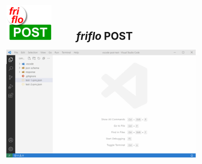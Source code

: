 # ![logo](https://raw.githubusercontent.com/friflo/vscode-friflo-post/master/docs/images/friflo-POST-120x92.png)          **_friflo_ __POST__**


![](https://raw.githubusercontent.com/friflo/vscode-friflo-post/master/docs/friflo-POST.gif)

